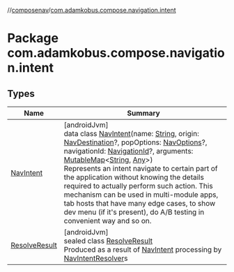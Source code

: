 //[composenav](../../index.md)/[com.adamkobus.compose.navigation.intent](index.md)

# Package com.adamkobus.compose.navigation.intent

## Types

| Name | Summary |
|---|---|
| [NavIntent](-nav-intent/index.md) | [androidJvm]<br>data class [NavIntent](-nav-intent/index.md)(name: [String](https://kotlinlang.org/api/latest/jvm/stdlib/kotlin/-string/index.html), origin: [NavDestination](../com.adamkobus.compose.navigation.destination/-nav-destination/index.md)?, popOptions: [NavOptions](../com.adamkobus.compose.navigation.action/-nav-options/index.md)?, navigationId: [NavigationId](../com.adamkobus.compose.navigation/-navigation-id/index.md)?, arguments: [MutableMap](https://kotlinlang.org/api/latest/jvm/stdlib/kotlin.collections/-mutable-map/index.html)&lt;[String](https://kotlinlang.org/api/latest/jvm/stdlib/kotlin/-string/index.html), [Any](https://kotlinlang.org/api/latest/jvm/stdlib/kotlin/-any/index.html)&gt;)<br>Represents an intent navigate to certain part of the application without knowing the details required to actually perform such action. This mechanism can be used in multi-module apps, tab hosts that have many edge cases, to show dev menu (if it's present), do A/B testing in convenient way and so on. |
| [ResolveResult](-resolve-result/index.md) | [androidJvm]<br>sealed class [ResolveResult](-resolve-result/index.md)<br>Produced as a result of [NavIntent](-nav-intent/index.md) processing by [NavIntentResolver](../com.adamkobus.compose.navigation/-nav-intent-resolver/index.md)s |
